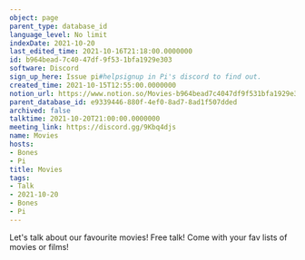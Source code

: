 ```yaml
---
object: page
parent_type: database_id
language_level: No limit
indexDate: 2021-10-20
last_edited_time: 2021-10-16T21:18:00.0000000
id: b964bead-7c40-47df-9f53-1bfa1929e303
software: Discord
sign_up_here: Issue pi#helpsignup in Pi's discord to find out.
created_time: 2021-10-15T12:55:00.0000000
notion_url: https://www.notion.so/Movies-b964bead7c4047df9f531bfa1929e303
parent_database_id: e9339446-880f-4ef0-8ad7-8ad1f507dded
archived: false
talktime: 2021-10-20T21:00:00.0000000
meeting_link: https://discord.gg/9Kbq4djs
name: Movies
hosts:
- Bones
- Pi
title: Movies
tags:
- Talk
- 2021-10-20
- Bones
- Pi
---
```


Let's talk about our favourite movies!
Free talk! Come with your fav lists of movies or films!


